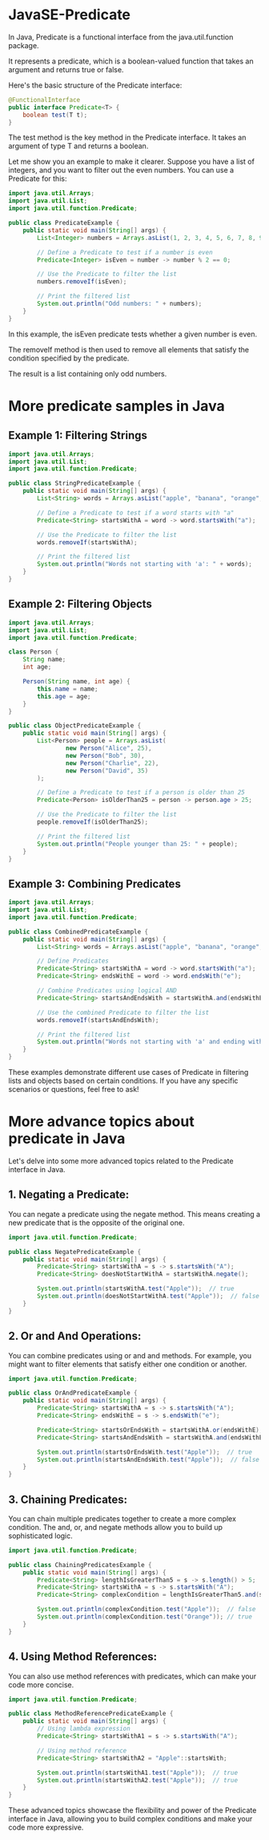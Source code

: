 # JavaSE-Predicate

In Java, Predicate is a functional interface from the java.util.function package. 

It represents a predicate, which is a boolean-valued function that takes an argument and returns true or false.

Here's the basic structure of the Predicate interface:

```java
@FunctionalInterface
public interface Predicate<T> {
    boolean test(T t);
}
```

The test method is the key method in the Predicate interface. It takes an argument of type T and returns a boolean.

Let me show you an example to make it clearer. Suppose you have a list of integers, and you want to filter out the even numbers. You can use a Predicate for this:

```java
import java.util.Arrays;
import java.util.List;
import java.util.function.Predicate;

public class PredicateExample {
    public static void main(String[] args) {
        List<Integer> numbers = Arrays.asList(1, 2, 3, 4, 5, 6, 7, 8, 9, 10);

        // Define a Predicate to test if a number is even
        Predicate<Integer> isEven = number -> number % 2 == 0;

        // Use the Predicate to filter the list
        numbers.removeIf(isEven);

        // Print the filtered list
        System.out.println("Odd numbers: " + numbers);
    }
}
```

In this example, the isEven predicate tests whether a given number is even. 

The removeIf method is then used to remove all elements that satisfy the condition specified by the predicate. 

The result is a list containing only odd numbers.

# More predicate samples in Java

## Example 1: Filtering Strings

```java
import java.util.Arrays;
import java.util.List;
import java.util.function.Predicate;

public class StringPredicateExample {
    public static void main(String[] args) {
        List<String> words = Arrays.asList("apple", "banana", "orange", "grape", "kiwi");

        // Define a Predicate to test if a word starts with "a"
        Predicate<String> startsWithA = word -> word.startsWith("a");

        // Use the Predicate to filter the list
        words.removeIf(startsWithA);

        // Print the filtered list
        System.out.println("Words not starting with 'a': " + words);
    }
}
```

## Example 2: Filtering Objects

```java
import java.util.Arrays;
import java.util.List;
import java.util.function.Predicate;

class Person {
    String name;
    int age;

    Person(String name, int age) {
        this.name = name;
        this.age = age;
    }
}

public class ObjectPredicateExample {
    public static void main(String[] args) {
        List<Person> people = Arrays.asList(
                new Person("Alice", 25),
                new Person("Bob", 30),
                new Person("Charlie", 22),
                new Person("David", 35)
        );

        // Define a Predicate to test if a person is older than 25
        Predicate<Person> isOlderThan25 = person -> person.age > 25;

        // Use the Predicate to filter the list
        people.removeIf(isOlderThan25);

        // Print the filtered list
        System.out.println("People younger than 25: " + people);
    }
}
```

## Example 3: Combining Predicates

```java
import java.util.Arrays;
import java.util.List;
import java.util.function.Predicate;

public class CombinedPredicateExample {
    public static void main(String[] args) {
        List<String> words = Arrays.asList("apple", "banana", "orange", "grape", "kiwi");

        // Define Predicates
        Predicate<String> startsWithA = word -> word.startsWith("a");
        Predicate<String> endsWithE = word -> word.endsWith("e");

        // Combine Predicates using logical AND
        Predicate<String> startsAndEndsWith = startsWithA.and(endsWithE);

        // Use the combined Predicate to filter the list
        words.removeIf(startsAndEndsWith);

        // Print the filtered list
        System.out.println("Words not starting with 'a' and ending with 'e': " + words);
    }
}
```

These examples demonstrate different use cases of Predicate in filtering lists and objects based on certain conditions. If you have any specific scenarios or questions, feel free to ask!

# More advance topics about predicate in Java

Let's delve into some more advanced topics related to the Predicate interface in Java.

## 1. Negating a Predicate:
You can negate a predicate using the negate method. This means creating a new predicate that is the opposite of the original one.

```java
import java.util.function.Predicate;

public class NegatePredicateExample {
    public static void main(String[] args) {
        Predicate<String> startsWithA = s -> s.startsWith("A");
        Predicate<String> doesNotStartWithA = startsWithA.negate();

        System.out.println(startsWithA.test("Apple"));  // true
        System.out.println(doesNotStartWithA.test("Apple"));  // false
    }
}
```

## 2. Or and And Operations:
You can combine predicates using or and and methods. For example, you might want to filter elements that satisfy either one condition or another.

```java
import java.util.function.Predicate;

public class OrAndPredicateExample {
    public static void main(String[] args) {
        Predicate<String> startsWithA = s -> s.startsWith("A");
        Predicate<String> endsWithE = s -> s.endsWith("e");

        Predicate<String> startsOrEndsWith = startsWithA.or(endsWithE);
        Predicate<String> startsAndEndsWith = startsWithA.and(endsWithE);

        System.out.println(startsOrEndsWith.test("Apple"));  // true
        System.out.println(startsAndEndsWith.test("Apple"));  // false
    }
}
```

## 3. Chaining Predicates:
You can chain multiple predicates together to create a more complex condition. The and, or, and negate methods allow you to build up sophisticated logic.

```java
import java.util.function.Predicate;

public class ChainingPredicatesExample {
    public static void main(String[] args) {
        Predicate<String> lengthIsGreaterThan5 = s -> s.length() > 5;
        Predicate<String> startsWithA = s -> s.startsWith("A");
        Predicate<String> complexCondition = lengthIsGreaterThan5.and(startsWithA).negate();

        System.out.println(complexCondition.test("Apple"));  // false
        System.out.println(complexCondition.test("Orange")); // true
    }
}
```

## 4. Using Method References:
You can also use method references with predicates, which can make your code more concise.

```java
import java.util.function.Predicate;

public class MethodReferencePredicateExample {
    public static void main(String[] args) {
        // Using lambda expression
        Predicate<String> startsWithA1 = s -> s.startsWith("A");

        // Using method reference
        Predicate<String> startsWithA2 = "Apple"::startsWith;

        System.out.println(startsWithA1.test("Apple"));  // true
        System.out.println(startsWithA2.test("Apple"));  // true
    }
}
```

These advanced topics showcase the flexibility and power of the Predicate interface in Java, allowing you to build complex conditions and make your code more expressive. 

